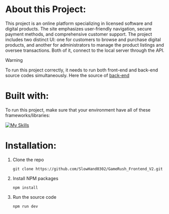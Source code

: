# About this Project:
This project is an online platform specializing in licensed software and digital products.  The site emphasizes user-friendly navigation, secure payment methods, and comprehensive customer support. The project includes two distinct UI: one for customers to browse and purchase digital products, and another for administrators to manage the product listings and oversee transactions. Both of it, connect to the local server through the API.
> [!WARNING]
> To run this project correctly, it needs to run both front-end and back-end source codes simultaneously. Here the source of [back-end](https://github.com/SlowHand0302/NodeJS_GameRush_Backend_V1.git)
# Built with:
To run this project, make sure that your environment have all of these frameworks/libraries:

[![My Skills](https://skillicons.dev/icons?i=js,html,react,tailwind,sass,vite)](https://skillicons.dev)

# Installation:
1. Clone the repo
   ````
   git clone https://github.com/SlowHand0302/GameRush_Frontend_V2.git
   ````
3. Install NPM packages
   ````
   npm install
   ````
5. Run the source code
   ````
   npm run dev
   ````

